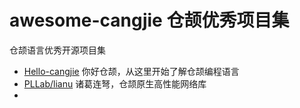 # awesome-cangjie 仓颉优秀项目集

仓颉语言优秀开源项目集

- [Hello-cangjie](https://gitee.com/openstd/hello-cangjie) 你好仓颉，从这里开始了解仓颉编程语言
- [PLLab/lianu](https://gitee.com/PLLab/lianu) 诸葛连弩，仓颉原生高性能网络库
- 
